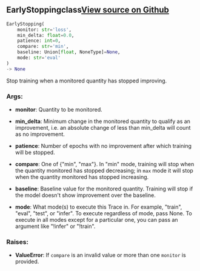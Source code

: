 ## EarlyStopping<span class="tag">class</span><a class="sourcelink" href=https://github.com/fastestimator/fastestimator/blob/r1.1/fastestimator/trace/adapt/early_stopping.py/#L25-L90>View source on Github</a>
```python
EarlyStopping(
	monitor: str='loss',
	min_delta: float=0.0,
	patience: int=0,
	compare: str='min',
	baseline: Union[float, NoneType]=None,
	mode: str='eval'
)
-> None
```
Stop training when a monitored quantity has stopped improving.


<h3>Args:</h3>


* **monitor**: Quantity to be monitored.

* **min_delta**: Minimum change in the monitored quantity to qualify as an improvement, i.e. an absolute change of less than min_delta will count as no improvement.

* **patience**: Number of epochs with no improvement after which training will be stopped.

* **compare**: One of {"min", "max"}. In "min" mode, training will stop when the quantity monitored has stopped decreasing; in `max` mode it will stop when the quantity monitored has stopped increasing.

* **baseline**: Baseline value for the monitored quantity. Training will stop if the model doesn't show improvement over the baseline.

* **mode**: What mode(s) to execute this Trace in. For example, "train", "eval", "test", or "infer". To execute regardless of mode, pass None. To execute in all modes except for a particular one, you can pass an argument like "!infer" or "!train". 

<h3>Raises:</h3>


* **ValueError**: If `compare` is an invalid value or more than one `monitor` is provided.

